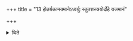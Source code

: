 +++
title = "13 होतर्यकामयमानेऽध्वर्युः स्तुतशस्त्रयोर्दोहे यजमानं"

+++

<details><summary>थिते</summary>

होतर्यकामयमानेऽध्वर्युः स्तुतशस्त्रयोर्दोहे यजमानं वाचयति १३
</details>
